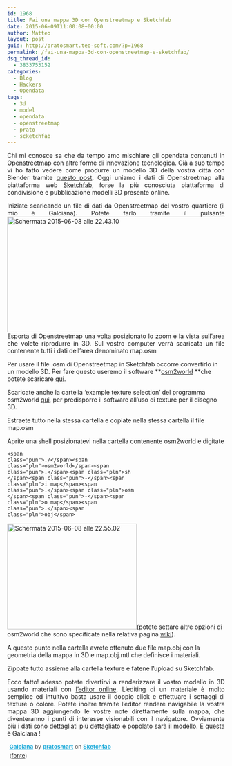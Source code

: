 ```yaml
---
id: 1968
title: Fai una mappa 3D con Openstreetmap e Sketchfab
date: 2015-06-09T11:00:08+00:00
author: Matteo
layout: post
guid: http://pratosmart.teo-soft.com/?p=1968
permalink: /fai-una-mappa-3d-con-openstreetmap-e-sketchfab/
dsq_thread_id:
  - 3833753152
categories:
  - Blog
  - Hackers
  - Opendata
tags:
  - 3d
  - model
  - opendata
  - openstreetmap
  - prato
  - scketchfab
---
```

<p style="text-align: justify;">
  Chi mi conosce sa che da tempo amo mischiare gli opendata contenuti in <a href="http://www.openstreetmap.org" target="_blank">Openstreetmap</a> con altre forme di innovazione tecnologica. Già a suo tempo vi ho fatto vedere come produrre un modello 3D della vostra città con Blender tramite <a href="http://pratosmart.teo-soft.com/fai-un-modello-3d-di-prato-con-openstreetmap-e-blender/" target="_blank">questo post</a>. Oggi uniamo i dati di Openstreetmap alla piattaforma web <a href="https://sketchfab.com/" target="_blank">Sketchfab</a>, forse la più conosciuta piattaforma di condivisione e pubblicazione modelli 3D presente online.
</p>

<p style="text-align: justify;">
  Iniziate scaricando un file di dati da Openstreetmap del vostro quartiere (il mio è Galciana). Potete farlo tramite il pulsante <img class="  wp-image-1969 alignright" src="http://pratosmart.teo-soft.com/wp-content/uploads/2015/06/Schermata-2015-06-08-alle-22.43.10-1024x529.png" alt="Schermata 2015-06-08 alle 22.43.10" width="517" height="267" srcset="http://pratosmart.teo-soft.com/wp-content/uploads/2015/06/Schermata-2015-06-08-alle-22.43.10-300x155.png 300w, http://pratosmart.teo-soft.com/wp-content/uploads/2015/06/Schermata-2015-06-08-alle-22.43.10-1024x529.png 1024w" sizes="(max-width: 517px) 100vw, 517px" />Esporta di Openstreetmap una volta posizionato lo zoom e la vista sull&#8217;area che volete riprodurre in 3D. Sul vostro computer verrà scaricata un file contenente tutti i dati dell&#8217;area denominato map.osm
</p>

Per usare il file .osm di Openstreetmap in Sketchfab occorre convertirlo in un modello 3D. Per fare questo useremo il software **<a href="http://wiki.openstreetmap.org/wiki/OSM2World" target="_blank">osm2world</a> **che potete scaricare <a href="http://osm2world.org/download/files/latest/" target="_blank">qui</a>.

Scaricate anche la cartella &#8216;example texture selection’ del programma osm2world <a href="http://osm2world.org/download/" target="_blank">qui</a>, per predisporre il software all&#8217;uso di texture per il disegno 3D.

Estraete tutto nella stessa cartella e copiate nella stessa cartella il file map.osm

Aprite una shell posizionatevi nella cartella contenente osm2world e digitate

<code class="prettyprint prettyprinted">&lt;span class="pun">./&lt;/span>&lt;span class="pln">osm2world&lt;/span>&lt;span class="pun">.&lt;/span>&lt;span class="pln">sh &lt;/span>&lt;span class="pun">-&lt;/span>&lt;span class="pln">i map&lt;/span>&lt;span class="pun">.&lt;/span>&lt;span class="pln">osm &lt;/span>&lt;span class="pun">-&lt;/span>&lt;span class="pln">o map&lt;/span>&lt;span class="pun">.&lt;/span>&lt;span class="pln">obj&lt;/span></code>

<img class="size-medium wp-image-1970 alignleft" src="http://pratosmart.teo-soft.com/wp-content/uploads/2015/06/Schermata-2015-06-08-alle-22.55.02-300x244.png" alt="Schermata 2015-06-08 alle 22.55.02" width="300" height="244" srcset="http://pratosmart.teo-soft.com/wp-content/uploads/2015/06/Schermata-2015-06-08-alle-22.55.02-300x244.png 300w, http://pratosmart.teo-soft.com/wp-content/uploads/2015/06/Schermata-2015-06-08-alle-22.55.02-1024x832.png 1024w" sizes="(max-width: 300px) 100vw, 300px" />(potete settare altre opzioni di osm2world che sono specificate nella relativa pagina <a href="http://wiki.openstreetmap.org/wiki/OSM2World" target="_blank">wiki</a>).

A questo punto nella cartella avrete ottenuto due file map.obj con la geometria della mappa in 3D e map.obj.mtl che definisce i materiali.

Zippate tutto assieme alla cartella texture e fatene l&#8217;upload su Sketchfab.

<p style="text-align: justify;">
  Ecco fatto! adesso potete divertirvi a renderizzare il vostro modello in 3D usando materiali con <a href="https://help.sketchfab.com/hc/en-us/articles/202512446-Material-Editor" target="_blank">l&#8217;editor online</a>. L&#8217;editing di un materiale è molto semplice ed intuitivo basta usare il doppio click e effettuare i settaggi di texture o colore. Potete inoltre tramite l&#8217;editor rendere navigabile la vostra mappa 3D aggiungendo le vostre note direttamente sulla mappa, che diventeranno i punti di interesse visionabili con il navigatore. Ovviamente più i dati sono dettagliati più dettagliato e popolato sarà il modello. E questa è Galciana !
</p>



<p style="font-size: 13px; font-weight: normal; margin: 5px; color: #4a4a4a;">
  <a style="font-weight: bold; color: #1caad9;" href="https://sketchfab.com/models/b8d2e41030b042c2b795dace8e4112b5?utm_source=oembed&utm_medium=embed&utm_campaign=b8d2e41030b042c2b795dace8e4112b5" target="_blank">Galciana</a> by <a style="font-weight: bold; color: #1caad9;" href="https://sketchfab.com/pratosmart?utm_source=oembed&utm_medium=embed&utm_campaign=b8d2e41030b042c2b795dace8e4112b5" target="_blank">pratosmart</a> on <a style="font-weight: bold; color: #1caad9;" href="https://sketchfab.com?utm_source=oembed&utm_medium=embed&utm_campaign=b8d2e41030b042c2b795dace8e4112b5" target="_blank">Sketchfab</a>
</p>

<p style="font-size: 13px; font-weight: normal; margin: 5px; color: #4a4a4a;">
  (<a href="http://blog.sketchfab.com/post/107993471219/creating-interactive-3d-maps-with-openstreetmap" target="_blank">fonte</a>)
</p>